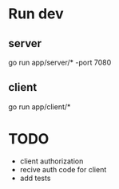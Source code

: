 # Run dev

## server
go run app/server/* -port 7080

## client
go run app/client/*

# TODO
- client authorization
- recive auth code for client
- add tests
